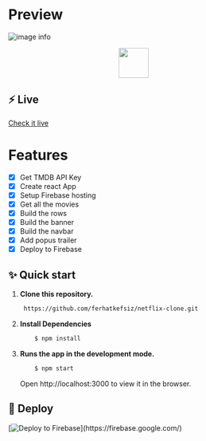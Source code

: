 # Preview
![image info](./public/screen.PNG)


<p align="center">
  <img src="https://miro.medium.com/max/3176/1*h-xRzZOCHk8jTlEa8M42GA.png" height="60">
</p>

## ⚡️ Live
  [Check it live](https://netflix-clone-e9fca.web.app/)

# Features
 - [x] Get TMDB API Key
 - [x] Create react App
 - [x] Setup Firebase hosting
 - [x] Get all the movies
 - [x] Build the rows 
 - [x] Build the banner
 - [x] Build the navbar
 - [x] Add popus trailer
 - [x] Deploy to Firebase

## ✨ Quick start

1.  **Clone this repository.**

    ```sh
     https://github.com/ferhatkefsiz/netflix-clone.git
    ```

2.  **Install Dependencies**

    ```bash
        $ npm install
    ```

3.  **Runs the app in the development mode.**
        

    ```bash
        $ npm start
    ```
    
     Open http://localhost:3000 to view it in the browser.

## 💫 Deploy
 [![Deploy to Firebase]('https://miro.medium.com/max/3000/1*_asLVMFSdfh7W1BzHrhluQ.png')](https://firebase.google.com/)
